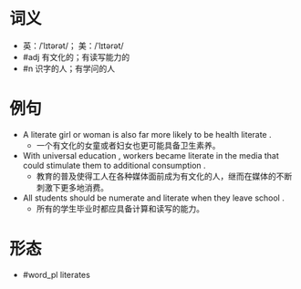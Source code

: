 # 词义
- 英：/ˈlɪtərət/； 美：/ˈlɪtərət/
- #adj 有文化的；有读写能力的
- #n 识字的人；有学问的人
# 例句
- A literate girl or woman is also far more likely to be health literate .
	- 一个有文化的女童或者妇女也更可能具备卫生素养。
- With universal education , workers became literate in the media that could stimulate them to additional consumption .
	- 教育的普及使得工人在各种媒体面前成为有文化的人，继而在媒体的不断刺激下更多地消费。
- All students should be numerate and literate when they leave school .
	- 所有的学生毕业时都应具备计算和读写的能力。
# 形态
- #word_pl literates
